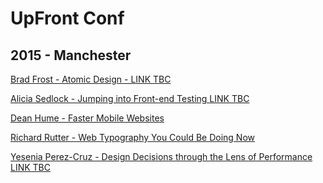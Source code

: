# UpFront Conf

## 2015 - Manchester

[Brad Frost - Atomic Design - LINK TBC]()

[Alicia Sedlock - Jumping into Front-end Testing LINK TBC]()

[Dean Hume - Faster Mobile Websites](https://speakerdeck.com/deanohume/faster-mobile-websites)

[Richard Rutter - Web Typography You Could Be Doing Now](http://webtypography.net/talks/upfront2015/)

[Yesenia Perez-Cruz - Design Decisions through the Lens of Performance LINK TBC]()
